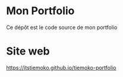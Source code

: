 # Mon Portfolio

Ce dépôt est le code source de mon portfolio

# Site web

https://itstiemoko.github.io/tiemoko-portfolio
